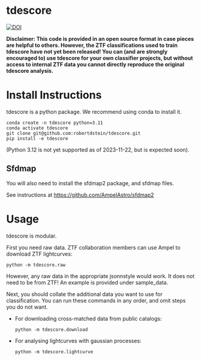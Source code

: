 # tdescore

[![DOI](https://zenodo.org/badge/505228421.svg)](https://zenodo.org/doi/10.5281/zenodo.10784036)

**Disclaimer: This code is provided in an open source format in case pieces are helpful to others. 
However, the ZTF classifications used to train tdescore have not yet been released! 
You can (and are strongly encouraged to) use tdescore for your own classifier projects, 
but without access to internal ZTF data you cannot directly reproduce the original tdescore analysis.**

# Install Instructions

tdescore is a python package. We recommend using conda to install it.

```commandline
conda create -n tdescore python=3.11
conda activate tdescore
git clone git@github.com:robertdstein/tdescore.git
pip install -e tdescore
```
(Python 3.12 is not yet supported as of 2023-11-22, but is expected soon).

## Sfdmap

You will also need to install the sfdmap2 package, and sfdmap files.

See instructions at
https://github.com/AmpelAstro/sfdmap2

# Usage

tdescore is modular.

First you need raw data. ZTF collaboration members can use Ampel to download ZTF lightcurves:

```commandline
python -m tdescore.raw
```

However, any raw data in the appropriate jsonnstyle would work. 
It does not need to be from ZTF! An example is provided under sample_data.

Next, you should collate the additional data you want to use for classification. 
You can run these commands in any order, and omit steps you do not want.

* For downloading cross-matched data from public catalogs:
    ```commandline
    python -m tdescore.download
    ```

* For analysing lightcurves with gaussian processes: 
    ```commandline
    python -m tdescore.lightcurve
    ```
  
